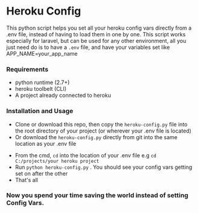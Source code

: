 # Heroku Config
This python script helps you set all your heroku config vars directly from a .env file, instead of having to load them in one by one.
This script works especially for laravel, but can be used for any other environment, all you just need do is to have a `.env` file, and have your variables set like APP_NAME=your_app_name

### Requirements
* python runtime (2.7+)
* heroku toolbelt (CLI)
* A project already connected to heroku

### Installation and Usage
* Clone or download this repo, then copy the `heroku-config.py` file into the root directory of your project (or wherever your .env file is located)
* Or download the `heroku-config.py` directly from git into the same location as your .env file
- From the cmd, `cd` into the location of your .env file e.g ``cd C:/projects/your heroku project``
- Run `python heroku-config.py` . You should see your config vars getting set on after the other
- That's all

### Now you spend your time saving the world instead of setting Config Vars.
